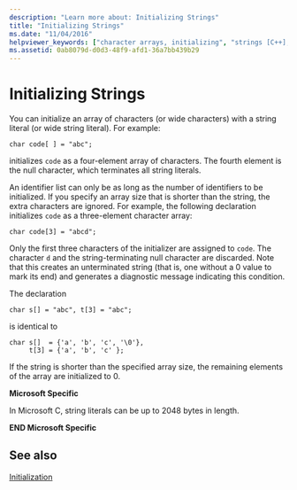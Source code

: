 ```yaml
---
description: "Learn more about: Initializing Strings"
title: "Initializing Strings"
ms.date: "11/04/2016"
helpviewer_keywords: ["character arrays, initializing", "strings [C++], initializing", "initializing arrays, strings"]
ms.assetid: 0ab8079d-d0d3-48f9-afd1-36a7bb439b29
---
```

# Initializing Strings

You can initialize an array of characters (or wide characters) with a string literal (or wide string literal). For example:

```
char code[ ] = "abc";
```

initializes `code` as a four-element array of characters. The fourth element is the null character, which terminates all string literals.

An identifier list can only be as long as the number of identifiers to be initialized. If you specify an array size that is shorter than the string, the extra characters are ignored. For example, the following declaration initializes `code` as a three-element character array:

```
char code[3] = "abcd";
```

Only the first three characters of the initializer are assigned to `code`. The character `d` and the string-terminating null character are discarded. Note that this creates an unterminated string (that is, one without a 0 value to mark its end) and generates a diagnostic message indicating this condition.

The declaration

```
char s[] = "abc", t[3] = "abc";
```

is identical to

```
char s[]  = {'a', 'b', 'c', '\0'},
     t[3] = {'a', 'b', 'c' };
```

If the string is shorter than the specified array size, the remaining elements of the array are initialized to 0.

**Microsoft Specific**

In Microsoft C, string literals can be up to 2048 bytes in length.

**END Microsoft Specific**

## See also

[Initialization](../c-language/initialization.md)

